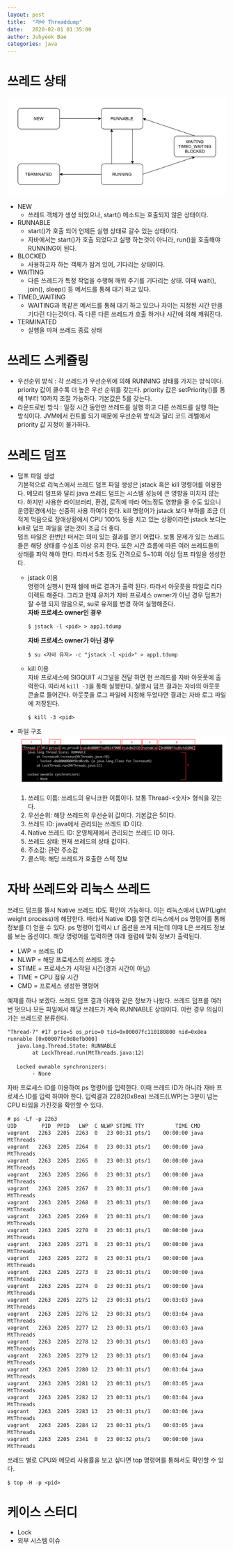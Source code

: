 ```yaml
---
layout: post
title:  "자바 Threaddump"
date:   2020-02-01 01:35:00
author: Juhyeok Bae
categories: java
---
```

# 쓰레드 상태
  ![thread 0](/assets/img/java-thread-status-0.png)
- NEW
  - 쓰레드 객체가 생성 되었으나, start() 메소드는 호출되지 않은 상태이다.
- RUNNABLE
  - start()가 호출 되어 언제든 실행 상태로 갈수 있는 상태이다.
  - 자바에서는 start()가 호출 되었다고 실행 하는것이 아니라, run()을 호출해야 RUNNING이 된다.
- BLOCKED
  - 사용하고자 하는 객체가 잠겨 있어, 기다리는 상태이다.
- WAITING
  - 다른 쓰레드가 특정 작업을 수행해 깨워 주기를 기다리는 상태. 이때 wait(), join(), sleep() 등 메서드를 통해 대기 하고 있다.
- TIMED_WAITING
  - WAITING과 똑같은 메서드를 통해 대기 하고 있으나 차이는 지정된 시간 만큼 기다린 다는것이다. 즉 다른 다른 쓰레드가 호출 하거나 시간에 의해 깨워진다.
- TERMINATED
  - 실행을 마쳐 쓰레드 종료 상태

# 쓰레드 스케쥴링
- 우선순위 방식 : 각 쓰레드가 우선순위에 의해 RUNNING 상태를 가지는 방식이다. priority 값이 클수록 더 높은 우선 순위를 갖는다. priority 값은 setPriority()를 통해 1부터 10까지 조절 가능하다. 기본값은 5를 갖는다.
- 라운드로빈 방식 : 일정 시간 동안만 쓰레드를 실행 하고 다른 쓰레드를 실행 하는 방식이다. JVM에서 컨트롤 되기 때문에 우선순위 방식과 달리 코드 레벨에서 priority 값 지정이 불가하다.

# 쓰레드 덤프
- 덤프 파일 생성  
  기본적으로 리눅스에서 쓰레드 덤프 파일 생성은 jstack 혹은 kill 명령어를 이용한다. 메모리 덤프와 달리 java 쓰레드 덤프는 시스템 성능에 큰 영향을 미치지 않는다. 하지만 사용한 라이브러리, 환경, 로직에 따라 어느정도 영향을 줄 수도 있으니 운영환경에서는 신중히 사용 하여야 한다. kill 명령어가 jstack 보다 부하를 조금 더 적게 먹음으로 장애상황에서 CPU 100% 등을 치고 있는 상황이라면 jstack 보다는 kill로 덤프 파일을 얻는것이 조금 더 좋다.  
  덤프 파일은 한번만 떠서는 의미 있는 결과를 얻기 어렵다. 보통 문제가 있는 쓰레드들은 해당 상태를 수십초 이상 유지 한다. 또한 시간 흐름에 따른 여러 쓰레드들의 상태를 파악 해야 한다. 따라서 5초 정도 간격으로 5~10회 이상 덤프 파일을 생성한다.  
  - jstack 이용  
    명령어 실행시 현재 쉘에 바로 결과가 출력 된다. 따라서 아웃풋을 파일로 리다이렉트 해준다. 그리고 현재 유저가 자바 프로세스 owner가 아닌 경우 덤프가 잘 수행 되지 않음으로, su로 유저를 변경 하여 실행해준다.  
    **자바 프로세스 owner인 경우**
    ```
    $ jstack -l <pid> > app1.tdump
    ```
    **자바 프로세스 owner가 아닌 경우**  
    ```
    $ su <자바 유저> -c "jstack -l <pid>" > app1.tdump
    ```
  - kill 이용  
    자바 프로세스에 SIGQUIT 시그널을 전달 하면 현 쓰레드를 자바 아웃풋에 출력한다. 따라서 `kill -3`을 통해 실행한다. 실행시 덤프 결과는 자바의 아웃풋 콘솔로 들어간다. 아웃풋을 로그 파일에 지정해 두었다면 결과는 자바 로그 파일에 저장된다.
    ```
    $ kill -3 <pid>
    ```

- 파일 구조
  ![thread 1](/assets/img/java-thread-status-1.png)
  1. 쓰레드 이름: 쓰레드의 유니크한 이름이다. 보통 Thread-<숫자> 형식을 갖는다.
  2. 우선순위: 해당 쓰레드의 우선순위 값이다. 기본값은 5이다.
  3. 쓰레드 ID: java에서 관리되는 쓰레드 ID 이다.
  4. Native 쓰레드 ID: 운영체제에서 관리되는 쓰레드 ID 이다.
  5. 쓰레드 상태: 현재 쓰레드의 상태 값이다.
  6. 주소값: 관련 주소값
  7. 콜스택: 해당 쓰레드가 호출한 스택 정보

# 자바 쓰레드와 리눅스 쓰레드
쓰레드 덤프를 뜰시 Native 쓰레드 ID도 확인이 가능하다. 이는 리눅스에서 LWP(Light weight process)에 해당한다. 따라서 Native ID를 알면 리눅스에서 ps 명령어를 통해 정보를 더 얻을 수 있다.
ps 명령어 입력시 `Lf` 옵션을 쓰게 되는데 이때 L은 쓰레드 정보를 보는 옵션이다. 해당 명령어를 입력하면 아래 컬럼에 맞춰 정보가 출력된다.
- LWP = 쓰레드 ID
- NLWP = 해당 프로세스의 쓰레드 갯수
- STIME = 프로세스가 시작된 시간(경과 시간이 아님)
- TIME = CPU 점유 시간
- CMD = 프로세스 생성한 명령어


예제를 하나 보겠다. 쓰레드 덤프 결과 아래와 같은 정보가 나왔다. 쓰레드 덤프를 여러번 떳으나 모든 파일에서 해당 쓰레드가 계속 RUNNABLE 상태이다. 이런 경우 의심이 가는 쓰레드로 분류한다.
```
"Thread-7" #17 prio=5 os_prio=0 tid=0x00007fc110180800 nid=0x8ea runnable [0x00007fc0d8efb000]
   java.lang.Thread.State: RUNNABLE
        at LockThread.run(MtThreads.java:12)

   Locked ownable synchronizers:
        - None
```
자바 프로세스 ID를 이용하여 ps 명령어를 입력한다. 이때 쓰레드 ID가 아니라 자바 프로세스 ID를 입력 하여야 한다. 입력결과 2282(0x8ea) 쓰레드(LWP)는 3분이 넘는 CPU 타임을 가진것을 확인할 수 있다.
```
# ps -Lf -p 2263
UID        PID  PPID   LWP  C NLWP STIME TTY          TIME CMD
vagrant   2263  2205  2263  0   23 00:31 pts/1    00:00:00 java MtThreads
vagrant   2263  2205  2264  0   23 00:31 pts/1    00:00:00 java MtThreads
vagrant   2263  2205  2265  0   23 00:31 pts/1    00:00:00 java MtThreads
vagrant   2263  2205  2266  0   23 00:31 pts/1    00:00:00 java MtThreads
vagrant   2263  2205  2267  0   23 00:31 pts/1    00:00:00 java MtThreads
vagrant   2263  2205  2268  0   23 00:31 pts/1    00:00:00 java MtThreads
vagrant   2263  2205  2269  0   23 00:31 pts/1    00:00:00 java MtThreads
vagrant   2263  2205  2270  0   23 00:31 pts/1    00:00:00 java MtThreads
vagrant   2263  2205  2271  0   23 00:31 pts/1    00:00:00 java MtThreads
vagrant   2263  2205  2272  0   23 00:31 pts/1    00:00:00 java MtThreads
vagrant   2263  2205  2273  0   23 00:31 pts/1    00:00:00 java MtThreads
vagrant   2263  2205  2274  0   23 00:31 pts/1    00:00:00 java MtThreads
vagrant   2263  2205  2275 12   23 00:31 pts/1    00:03:03 java MtThreads
vagrant   2263  2205  2276 12   23 00:31 pts/1    00:03:04 java MtThreads
vagrant   2263  2205  2277 12   23 00:31 pts/1    00:03:03 java MtThreads
vagrant   2263  2205  2278 12   23 00:31 pts/1    00:03:03 java MtThreads
vagrant   2263  2205  2279 12   23 00:31 pts/1    00:03:04 java MtThreads
vagrant   2263  2205  2280 12   23 00:31 pts/1    00:03:04 java MtThreads
vagrant   2263  2205  2281 12   23 00:31 pts/1    00:03:05 java MtThreads
vagrant   2263  2205  2282 12   23 00:31 pts/1    00:03:04 java MtThreads
vagrant   2263  2205  2283 13   23 00:31 pts/1    00:03:06 java MtThreads
vagrant   2263  2205  2284 12   23 00:31 pts/1    00:03:05 java MtThreads
vagrant   2263  2205  2341  0   23 00:32 pts/1    00:00:00 java MtThreads
```
쓰레드 별로 CPU와 메모리 사용률을 보고 싶다면 top 명령어를 통해서도 확인할 수 있다.
```
$ top -H -p <pid>
```
# 케이스 스터디
- Lock
- 외부 시스템 이슈

